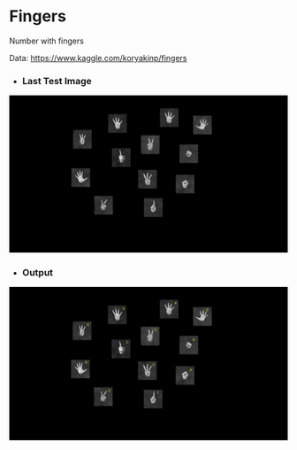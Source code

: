 # Fingers
 Number with fingers

Data: https://www.kaggle.com/koryakinp/fingers

- ### Last Test Image
![](outputs/hands.png)

- ### Output
![](outputs/1000it_89970train_7.92988error_output.jpg)
